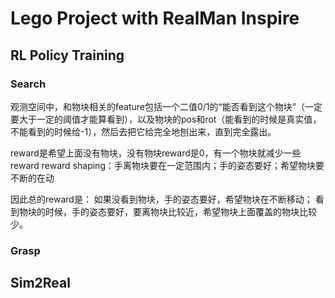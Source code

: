 # Lego Project with RealMan Inspire

## RL Policy Training

### Search

观测空间中，和物块相关的feature包括一个二值0/1的“能否看到这个物块”（一定要大于一定的阈值才能算看到），以及物块的pos和rot（能看到的时候是真实值，不能看到的时候给-1），然后去把它给完全地刨出来，直到完全露出。

reward是希望上面没有物块，没有物块reward是0，有一个物块就减少一些reward
reward shaping：手离物块要在一定范围内；手的姿态要好；希望物块要不断的在动

因此总的reward是：
如果没看到物块，手的姿态要好，希望物块在不断移动；
看到物块的时候，手的姿态要好，要离物块比较近，希望物块上面覆盖的物块比较少。


### Grasp


## Sim2Real